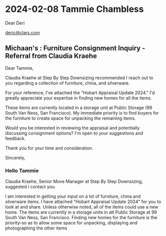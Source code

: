 # 2024-02-08 Tammie Chambless

Dear Deri

deric@clars.com



## Michaan's : Furniture Consignment Inquiry - Referral from Claudia Kraehe

Dear Tammie,

Claudia Kraehe at Step By Step Downsizing recommended I reach out to you regarding a collection of furniture, china, and silverware.

For your reference, I've attached the "Hobart Appraisal Update 2024." I'd greatly appreciate your expertise in finding new homes for all the items.

These items are currently located in a storage unit at Public Storage (99 South Van Ness, San Francisco). My immediate priority is to find buyers for the furniture to create space for unpacking the remaining items.

Would you be interested in reviewing the appraisal and potentially discussing consignment options? I'm open to your suggestions and feedback.

Thank you for your time and consideration.

Sincerely,

### Hello Tammie

Claudia Kraehe, Senior Move Manager at Step By Step Downsizing, suggested I contact you.

I am interested in getting your input on a lot of furniture, china and silverware items. I have attached "Hobart Appraisal Update 2024" for you to look at and share. Unless otherwise noted, all of the items could use a new home. The items are currently in a storage units in att Public Storage at 99 South Van Ness, San Francisco. Finding new homes for the furniture is the priority-so as to allow some space for unpacking, displaying and photographing the other items
